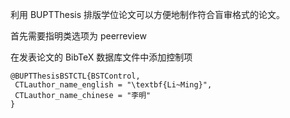 利用 BUPTThesis 排版学位论文可以方便地制作符合盲审格式的论文。

首先需要指明类选项为 peerreview

在发表论文的 BibTeX 数据库文件中添加控制项

```
@BUPTThesisBSTCTL{BSTControl,
 CTLauthor_name_english = "\textbf{Li~Ming}",
 CTLauthor_name_chinese = "李明"
}
```